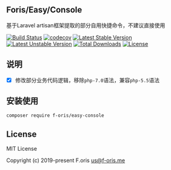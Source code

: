 ## Foris/Easy/Console

基于Laravel artisan框架提取的部分自用快捷命令，不建议直接使用

[![Build Status](https://travis-ci.com/itsanr-oris/easy-console.svg?branch=master)](https://travis-ci.com/itsanr-oris/easy-console)
[![codecov](https://codecov.io/gh/itsanr-oris/easy-console/branch/master/graph/badge.svg)](https://codecov.io/gh/itsanr-oris/easy-console)
[![Latest Stable Version](https://poser.pugx.org/f-oris/easy-console/v/stable)](https://packagist.org/packages/f-oris/easy-console)
[![Latest Unstable Version](https://poser.pugx.org/f-oris/easy-console/v/unstable)](https://packagist.org/packages/f-oris/easy-console)
[![Total Downloads](https://poser.pugx.org/f-oris/easy-console/downloads)](https://packagist.org/packages/f-oris/easy-console)
[![License](https://poser.pugx.org/f-oris/easy-console/license)](LICENSE)

## 说明

- [x] 修改部分业务代码逻辑，移除`php-7.0`语法，兼容`php-5.5`语法

## 安装使用

```bash
composer require f-oris/easy-console
```

## License

MIT License

Copyright (c) 2019-present F.oris <us@f-oris.me>
